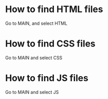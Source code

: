 # How to find HTML files
Go to MAIN, and select HTML

# How to find CSS files
Go to MAIN and select CSS
# How to find JS files
Go to MAIN and select JS
